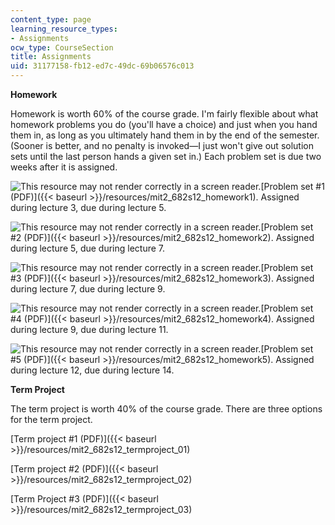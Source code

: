 ```yaml
---
content_type: page
learning_resource_types:
- Assignments
ocw_type: CourseSection
title: Assignments
uid: 31177158-fb12-ed7c-49dc-69b06576c013
---
```


**Homework**

Homework is worth 60% of the course grade. I'm fairly flexible about what homework problems you do (you'll have a choice) and just when you hand them in, as long as you ultimately hand them in by the end of the semester. (Sooner is better, and no penalty is invoked—I just won't give out solution sets until the last person hands a given set in.) Each problem set is due two weeks after it is assigned.

![This resource may not render correctly in a screen reader.](/images/inacessible.gif)[Problem set #1 (PDF)]({{< baseurl >}}/resources/mit2_682s12_homework1). Assigned during lecture 3, due during lecture 5.

![This resource may not render correctly in a screen reader.](/images/inacessible.gif)[Problem set #2 (PDF)]({{< baseurl >}}/resources/mit2_682s12_homework2). Assigned during lecture 5, due during lecture 7.

![This resource may not render correctly in a screen reader.](/images/inacessible.gif)[Problem set #3 (PDF)]({{< baseurl >}}/resources/mit2_682s12_homework3). Assigned during lecture 7, due during lecture 9.

![This resource may not render correctly in a screen reader.](/images/inacessible.gif)[Problem set #4 (PDF)]({{< baseurl >}}/resources/mit2_682s12_homework4). Assigned during lecture 9, due during lecture 11.

![This resource may not render correctly in a screen reader.](/images/inacessible.gif)[Problem set #5 (PDF)]({{< baseurl >}}/resources/mit2_682s12_homework5). Assigned during lecture 12, due during lecture 14.

**Term Project**

The term project is worth 40% of the course grade. There are three options for the term project.

[Term project #1 (PDF)]({{< baseurl >}}/resources/mit2_682s12_termproject_01)

[Term project #2 (PDF)]({{< baseurl >}}/resources/mit2_682s12_termproject_02)

[Term Project #3 (PDF)]({{< baseurl >}}/resources/mit2_682s12_termproject_03)